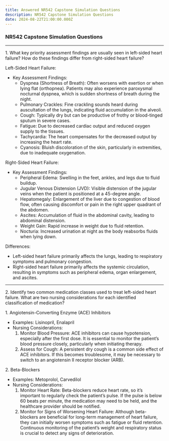 ```yaml
---
title: Answered NR542 Capstone Simulation Questions
description: NR542 Capstone Simulation Questions
date: 2024-08-22T21:00:00.000Z
---
```


### NR542 Capstone Simulation Questions

***

1\. What key priority assessment findings are usually seen in left-sided heart failure? How do these findings differ from right-sided heart failure?

Left-Sided Heart Failure:

* Key Assessment Findings:
  * Dyspnea (Shortness of Breath): Often worsens with exertion or when lying flat (orthopnea). Patients may also experience paroxysmal nocturnal dyspnea, which is sudden shortness of breath during the night.
  * Pulmonary Crackles: Fine crackling sounds heard during auscultation of the lungs, indicating fluid accumulation in the alveoli.
  * Cough: Typically dry but can be productive of frothy or blood-tinged sputum in severe cases.
  * Fatigue: Due to decreased cardiac output and reduced oxygen supply to the tissues.
  * Tachycardia: The heart compensates for the decreased output by increasing the heart rate.
  * Cyanosis: Bluish discoloration of the skin, particularly in extremities, due to inadequate oxygenation.

Right-Sided Heart Failure:

* Key Assessment Findings:
  * Peripheral Edema: Swelling in the feet, ankles, and legs due to fluid buildup.
  * Jugular Venous Distension (JVD): Visible distension of the jugular veins when the patient is positioned at a 45-degree angle.
  * Hepatomegaly: Enlargement of the liver due to congestion of blood flow, often causing discomfort or pain in the right upper quadrant of the abdomen.
  * Ascites: Accumulation of fluid in the abdominal cavity, leading to abdominal distension.
  * Weight Gain: Rapid increase in weight due to fluid retention.
  * Nocturia: Increased urination at night as the body reabsorbs fluids when lying down.

Differences:

* Left-sided heart failure primarily affects the lungs, leading to respiratory symptoms and pulmonary congestion.
* Right-sided heart failure primarily affects the systemic circulation, resulting in symptoms such as peripheral edema, organ enlargement, and ascites.

***

2\. Identify two common medication classes used to treat left-sided heart failure. What are two nursing considerations for each identified classification of medication?

1\. Angiotensin-Converting Enzyme (ACE) Inhibitors

* Examples: Lisinopril, Enalapril
* Nursing Considerations:
  1. Monitor Blood Pressure: ACE inhibitors can cause hypotension, especially after the first dose. It is essential to monitor the patient’s blood pressure closely, particularly when initiating therapy.
  2. Assess for Cough: A persistent dry cough is a common side effect of ACE inhibitors. If this becomes troublesome, it may be necessary to switch to an angiotensin II receptor blocker (ARB).

2\. Beta-Blockers

* Examples: Metoprolol, Carvedilol
* Nursing Considerations:
  1. Monitor Heart Rate: Beta-blockers reduce heart rate, so it’s important to regularly check the patient’s pulse. If the pulse is below 60 beats per minute, the medication may need to be held, and the healthcare provider should be notified.
  2. Monitor for Signs of Worsening Heart Failure: Although beta-blockers are beneficial for long-term management of heart failure, they can initially worsen symptoms such as fatigue or fluid retention. Continuous monitoring of the patient’s weight and respiratory status is crucial to detect any signs of deterioration.
